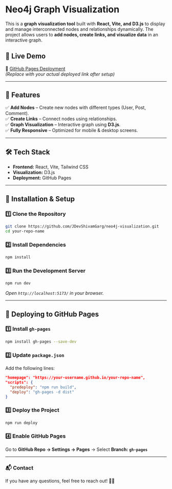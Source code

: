 # **Neo4j Graph Visualization**  

This is a **graph visualization tool** built with **React, Vite, and D3.js** to display and manage interconnected nodes and relationships dynamically. The project allows users to **add nodes, create links, and visualize data** in an interactive graph.  

## **🚀 Live Demo**  
🔗 [GitHub Pages Deployment](https://your-username.github.io/your-repo-name/)  
_(Replace with your actual deployed link after setup)_  

---

## **📌 Features**  
✅ **Add Nodes** – Create new nodes with different types (User, Post, Comment).  
✅ **Create Links** – Connect nodes using relationships.  
✅ **Graph Visualization** – Interactive graph using **D3.js**.  
✅ **Fully Responsive** – Optimized for mobile & desktop screens.  

---

## **🛠️ Tech Stack**  
- **Frontend:** React, Vite, Tailwind CSS  
- **Visualization:** D3.js  
- **Deployment:** GitHub Pages  

---

## **🚀 Installation & Setup**  

### **1️⃣ Clone the Repository**  
```sh
git clone https://github.com/JDevShivamGarg/neo4j-visualization.git
cd your-repo-name
```

### **2️⃣ Install Dependencies**  
```sh
npm install
```

### **3️⃣ Run the Development Server**  
```sh
npm run dev
```
_Open `http://localhost:5173/` in your browser._

---

## **🚀 Deploying to GitHub Pages**  
### **1️⃣ Install `gh-pages`**  
```sh
npm install gh-pages --save-dev
```

### **2️⃣ Update `package.json`**  
Add the following lines:  
```json
"homepage": "https://your-username.github.io/your-repo-name",
"scripts": {
  "predeploy": "npm run build",
  "deploy": "gh-pages -d dist"
}
```

### **3️⃣ Deploy the Project**  
```sh
npm run deploy
```

### **4️⃣ Enable GitHub Pages**  
Go to **GitHub Repo → Settings → Pages** → Select **Branch: `gh-pages`**  


---

### **📬 Contact**  
If you have any questions, feel free to reach out! 🚀😊
